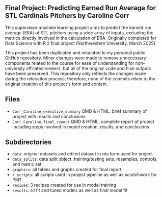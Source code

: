 ## Final Project: Predicting Earned Run Average for STL Cardinals Pitchers by Caroline Corr

This supervised machine learning project aims to predict the earned run average (ERA) of STL pitchers using a wide array of inputs, excluding the metrics directly involved in the calculation of ERA. Originally completed for Data Science with R 2 final project (Northwestern University, March 2025).

This project has been duplicated and relocated to my personal public GitHub repository. Minor changes were made to remove unnecessary components related to the course for ease of understanding for non-university affiliated viewers, but all of the original code and final outputs have been preserved. This repository only reflects the changes made during the relocation process; therefore, none of the commits relate to the original creation of this project's form and content.

## Files

-   `Corr_Caroline_executive_summary` QMD & HTML: brief summary of project with results and conclusions
-   `Corr_Caroline_final_report` QMD & HTML: complete report of project including steps involved in model creation, results, and conclusions

## Subdirectories

-   `data`: original datasets and edited dataset in rda form used for project
-   `data_splits`: data split object, training/testing sets, resamples, controls, and metric set
-   `graphics`: all tables and graphs created for final report
-   `r_scripts`: all scripts used in project pipeline as well as scratchwork for PM1
-   `recipes`: 3 recipes created for use in model training
-   `results`: all fit and tuned models as well as final model fit
